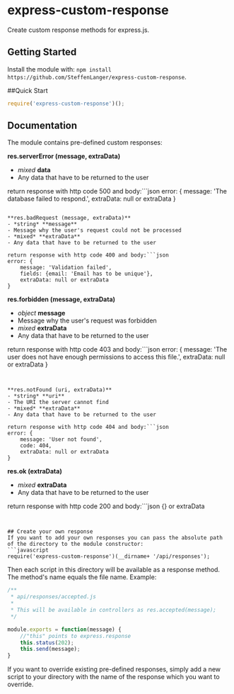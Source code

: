 # express-custom-response

Create custom response methods for express.js.

## Getting Started
Install the module with: `npm install https://github.com/SteffenLanger/express-custom-response`.

##Quick Start
```javascript
require('express-custom-response')();
```


## Documentation
The module contains pre-defined custom responses:

**res.serverError (message, extraData)**
- *mixed* **data**
- Any data that have to be returned to the user
 
return response with http code 500 and body:```json
error: {
    message: 'The database failed to respond.',
	extraData: null or extraData
	}
```

**res.badRequest (message, extraData)**
- *string* **message**
- Message why the user's request could not be processed
- *mixed* **extraData**
- Any data that have to be returned to the user
 
return response with http code 400 and body:```json
error: {
    message: 'Validation failed',
	fields: {email: 'Email has to be unique'},
	extraData: null or extraData
}
```

**res.forbidden (message, extraData)**
- *object* **message**
- Message why the user's request was forbidden
- *mixed* **extraData**
- Any data that have to be returned to the user
 
return response with http code 403 and body:```json
error: {
    message: 'The user does not have enough permissions to access this file.',
	extraData: null or extraData
}
```


**res.notFound (uri, extraData)**
- *string* **uri**
- The URI the server cannot find
- *mixed* **extraData**
- Any data that have to be returned to the user
 
return response with http code 404 and body:```json
error: {
    message: 'User not found',
	code: 404,
	extraData: null or extraData
}
```

**res.ok (extraData)**
- *mixed* **extraData**
- Any data that have to be returned to the user
 
return response with http code 200 and body:```json
{} or extraData
```


## Create your own response
If you want to add your own responses you can pass the absolute path of the directory to the module constructor:
```javascript
require('express-custom-response')(__dirname+ '/api/responses');
```
Then each script in this directory will be available as a response method. The method's name equals the file name. Example:
```javascript
/** 
 * api/responses/accepted.js
 *
 * This will be available in controllers as res.accepted(message);
 */

module.exports = function(message) {
    //"this" points to express.response
	this.status(202);
	this.send(message);
}
```
If you want to override existing pre-defined responses, simply add a new script to your directory with the name of the response which you want to override.
